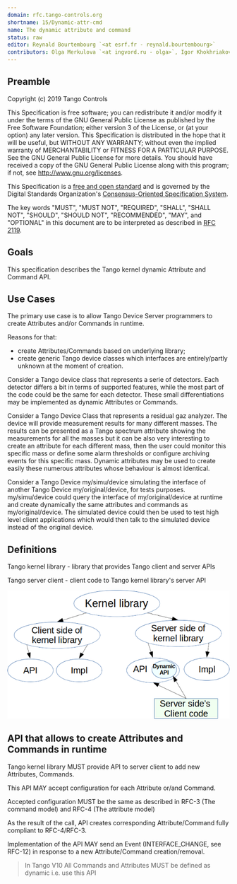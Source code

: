 ```yaml
---
domain: rfc.tango-controls.org 
shortname: 15/Dynamic-attr-cmd 
name: The dynamic attribute and command 
status: raw 
editor: Reynald Bourtembourg `<at esrf.fr - reynald.bourtembourg>` 
contributors: Olga Merkulova `<at ingvord.ru - olga>`, Igor Khokhriakov `<at ingvord.ru - mail>`
---
```


## Preamble

Copyright (c) 2019 Tango Controls

This Specification is free software; you can redistribute it and/or modify it under the terms of the GNU General Public License as published by the Free Software Foundation; either version 3 of the License, or (at your option) any later version. This Specification is distributed in the hope that it will be useful, but WITHOUT ANY WARRANTY; without even the implied warranty of MERCHANTABILITY or FITNESS FOR A PARTICULAR PURPOSE. See the GNU General Public License for more details. You should have received a copy of the GNU General Public License along with this program; if not, see <http://www.gnu.org/licenses>.

This Specification is a [free and open standard](http://www.digistan.org/open-standard:definition) and is governed by the Digital Standards
Organization's [Consensus-Oriented Specification System](http://www.digistan.org/spec:1/COSS).

The key words "MUST", "MUST NOT", "REQUIRED", "SHALL", "SHALL NOT", "SHOULD", "SHOULD NOT", "RECOMMENDED", "MAY", and "OPTIONAL" in this document are to be interpreted as described in [RFC 2119](http://tools.ietf.org/html/rfc2119).


## Goals

This specification describes the Tango kernel dynamic Attribute and Command API. 


## Use Cases

The primary use case is to allow Tango Device Server programmers to create Attributes and/or Commands in runtime.

Reasons for that:
- create Attributes/Commands based on underlying library;
- create generic Tango device classes which interfaces are entirely/partly unknown at the moment of creation.

Consider a Tango device class that represents a serie of detectors. Each detector differs a bit in terms of supported features, while the most part of the code could be the same for each detector. These small differentiations may be implemented as dynamic Attributes or Commands. 

Consider a Tango Device Class that represents a residual gaz analyzer. The device will provide measurement results for many different masses. The results can be presented as a Tango spectrum attribute showing the measurements for all the masses but it can be also very interesting to create an attribute for each different mass, then the user could monitor this specific mass or define some alarm thresholds or configure archiving events for this specific mass. Dynamic attributes may be used to create easily these numerous attributes whose behaviour is almost identical.

Consider a Tango Device my/simu/device simulating the interface of another Tango Device my/original/device, for tests purposes. my/simu/device could query the interface of my/original/device at runtime and create dynamically the same attributes and commands as my/original/device. The simulated device could then be used to test high level client applications which would then talk to the simulated device instead of the original device.


## Definitions

Tango kernel library - library that provides Tango client and server APIs

Tango server client - client code to Tango kernel library's server API

![](kernel_library_diagram.png)



## API that allows to create Attributes and Commands in runtime

Tango kernel library MUST provide API to server client to add new Attributes, Commands.

This API MAY accept configuration for each Attribute or/and Command. 

Accepted configuration MUST be the same as described in RFC-3 (The command model) and RFC-4 (The attribute model)

As the result of the call, API creates corresponding Attribute/Command fully compliant to RFC-4/RFC-3.

Implementation of the API MAY send an Event (INTERFACE_CHANGE, see RFC-12) in response to a new Attribute/Command creation/removal.



> In Tango V10
All Commands and Attributes MUST be defined as dynamic i.e. use this API  



